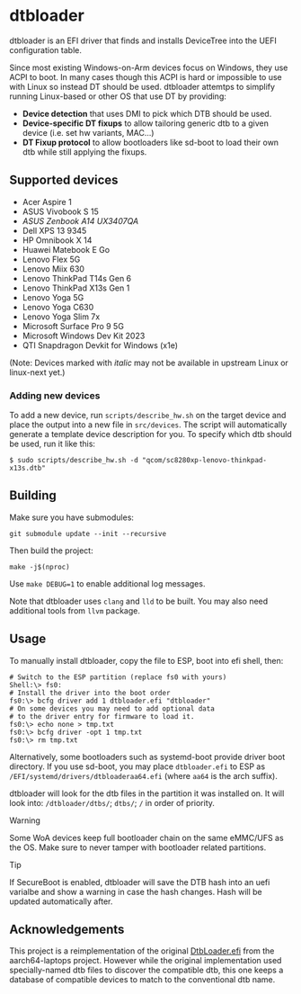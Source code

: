 # dtbloader

dtbloader is an EFI driver that finds and installs DeviceTree into the UEFI configuration table.

Since most existing Windows-on-Arm devices focus on Windows, they use ACPI to boot. In many cases
though this ACPI is hard or impossible to use with Linux so instead DT should be used. dtbloader
attemtps to simplify running Linux-based or other OS that use DT by providing:

- **Device detection** that uses DMI to pick which DTB should be used.
- **Device-specific DT fixups** to allow tailoring generic dtb to a given device (i.e. set hw variants, MAC...)
- **DT Fixup protocol** to allow bootloaders like sd-boot to load their own dtb while still applying the fixups.

## Supported devices

<!--
  We keep this list simple and just alphabetical order for now but
  add soc to each device in a comment so it's easier to split per-soc later.
-->

- <!-- sc7180   --> Acer Aspire 1
- <!-- x1e80100 --> ASUS Vivobook S 15
- *<!-- x1p42100 --> ASUS Zenbook A14 UX3407QA*
- <!-- x1e80100 --> Dell XPS 13 9345
- <!-- x1e80100 --> HP Omnibook X 14
- <!-- sc8280xp --> Huawei Matebook E Go
- <!-- sc8180x  --> Lenovo Flex 5G
- <!-- msm8998 --> Lenovo Miix 630
- <!-- x1e78100 --> Lenovo ThinkPad T14s Gen 6
- <!-- sc8280xp --> Lenovo ThinkPad X13s Gen 1
- <!-- sc8180x  --> Lenovo Yoga 5G
- <!-- sdm850   --> Lenovo Yoga C630
- <!-- x1e80100 --> Lenovo Yoga Slim 7x
- <!-- sc8280xp --> Microsoft Surface Pro 9 5G
- <!-- sc8280xp --> Microsoft Windows Dev Kit 2023
- <!-- x1e001de --> QTI Snapdragon Devkit for Windows (x1e)

(Note: Devices marked with *italic* may not be available in upstream Linux or linux-next yet.)

### Adding new devices

To add a new device, run `scripts/describe_hw.sh` on the target device and place the output into a new file
in `src/devices`. The script will automatically generate a template device description for you. To specify
which dtb should be used, run it like this:

```
$ sudo scripts/describe_hw.sh -d "qcom/sc8280xp-lenovo-thinkpad-x13s.dtb"
```

## Building

Make sure you have submodules:

```
git submodule update --init --recursive
```

Then build the project:

```
make -j$(nproc)
```

Use `make DEBUG=1` to enable additional log messages.

Note that dtbloader uses `clang` and `lld` to be built. You may also need additional tools from `llvm` package.

## Usage

To manually install dtbloader, copy the file to ESP, boot into efi shell, then:

```
# Switch to the ESP partition (replace fs0 with yours)
Shell:\> fs0:
# Install the driver into the boot order
fs0:\> bcfg driver add 1 dtbloader.efi "dtbloader"
# On some devices you may need to add optional data
# to the driver entry for firmware to load it.
fs0:\> echo none > tmp.txt
fs0:\> bcfg driver -opt 1 tmp.txt
fs0:\> rm tmp.txt
```

Alternatively, some bootloaders such as systemd-boot provide driver boot directory. If you use sd-boot,
you may place `dtbloader.efi` to ESP as `/EFI/systemd/drivers/dtbloaderaa64.efi` (where `aa64` is the arch suffix).

dtbloader will look for the dtb files in the partition it was installed on. It will look into:
`/dtbloader/dtbs/`; `dtbs/`; `/` in order of priority.

> [!WARNING]
> Some WoA devices keep full bootloader chain on the same eMMC/UFS as the OS. Make sure to never tamper with
> bootloader related partitions.

> [!TIP]
> If SecureBoot is enabled, dtbloader will save the DTB hash into an uefi varialbe and show a warning
> in case the hash changes. Hash will be updated automatically after.

## Acknowledgements

This project is a reimplementation of the original [DtbLoader.efi](https://github.com/aarch64-laptops/edk2/tree/dtbloader-app)
from the aarch64-laptops project. However while the original implementation used specially-named dtb files to discover
the compatible dtb, this one keeps a database of compatible devices to match to the conventional dtb name.
